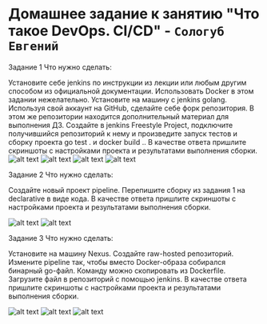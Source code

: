 # Домашнее задание к занятию "Что такое DevOps. СI/СD" - `Сологуб Евгений`

Задание 1
Что нужно сделать:

Установите себе jenkins по инструкции из лекции или любым другим способом из официальной документации. Использовать Docker в этом задании нежелательно.
Установите на машину с jenkins golang.
Используя свой аккаунт на GitHub, сделайте себе форк репозитория. В этом же репозитории находится дополнительный материал для выполнения ДЗ.
Создайте в jenkins Freestyle Project, подключите получившийся репозиторий к нему и произведите запуск тестов и сборку проекта go test . и docker build ..
В качестве ответа пришлите скриншоты с настройками проекта и результатами выполнения сборки.
![alt text](https://github.com/SeSloup/gitlab-hw-netology-cicd/blob/main/screens/1-0.png)
![alt text](https://github.com/SeSloup/gitlab-hw-netology-cicd/blob/main/screens/1-1.png)
![alt text](https://github.com/SeSloup/gitlab-hw-netology-cicd/blob/main/screens/1-2.png)
![alt text](https://github.com/SeSloup/gitlab-hw-netology-cicd/blob/main/screens/1-3.png)

Задание 2
Что нужно сделать:

Создайте новый проект pipeline.
Перепишите сборку из задания 1 на declarative в виде кода.
В качестве ответа пришлите скриншоты с настройками проекта и результатами выполнения сборки.

![alt text](https://github.com/SeSloup/gitlab-hw-netology-cicd/blob/main/screens/2-1.png)
![alt text](https://github.com/SeSloup/gitlab-hw-netology-cicd/blob/main/screens/2-2.png)

Задание 3
Что нужно сделать:

Установите на машину Nexus.
Создайте raw-hosted репозиторий.
Измените pipeline так, чтобы вместо Docker-образа собирался бинарный go-файл. Команду можно скопировать из Dockerfile.
Загрузите файл в репозиторий с помощью jenkins.
В качестве ответа пришлите скриншоты с настройками проекта и результатами выполнения сборки.

![alt text](https://github.com/SeSloup/gitlab-hw-netology-cicd/blob/main/screens/3-1.png)
![alt text](https://github.com/SeSloup/gitlab-hw-netology-cicd/blob/main/screens/3-2.png)
![alt text](https://github.com/SeSloup/gitlab-hw-netology-cicd/blob/main/screens/3-3.png)


   


